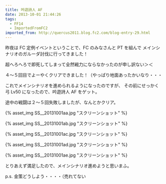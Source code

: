 ```yaml
---
title: 吟遊詩人 AF
date: 2013-10-01 21:44:26
tags:
  - FF14
  - ImportedFromFC2
imported_from: http://quercus2011.blog.fc2.com/blog-entry-29.html
---
```

昨夜は FC 定例イベントということで、FC のみなさんと PT を組んで
メインシナリオのガルーダ討伐に行ってきました！
<!-- more -->

超へろへろで即死してしまって全然戦力にならなかったのが申し訳ない＞＜

４～５回目でよーやくクリアできました！（やっぱり地面あったかいなり・・・



これでメインシナリオを進められるようになったのですが、
その前にせっかく弓 Lv50 になったので、吟遊詩人 AF をゲット。

途中の戦闘は２～５回失敗しましたが、なんとかクリア。

{% asset_img SS__20131001aa.jpg "スクリーンショット" %}

{% asset_img SS__20131001ab.jpg "スクリーンショット" %}

{% asset_img SS__20131001ac.jpg "スクリーンショット" %}

{% asset_img SS__20131001ad.jpg "スクリーンショット" %}

{% asset_img SS__20131001ae.jpg "スクリーンショット" %}


とりあえず満足したので、メインシナリオ進めようと思いまふ。



p.s. 金策どうしよう・・・・（売れてない
